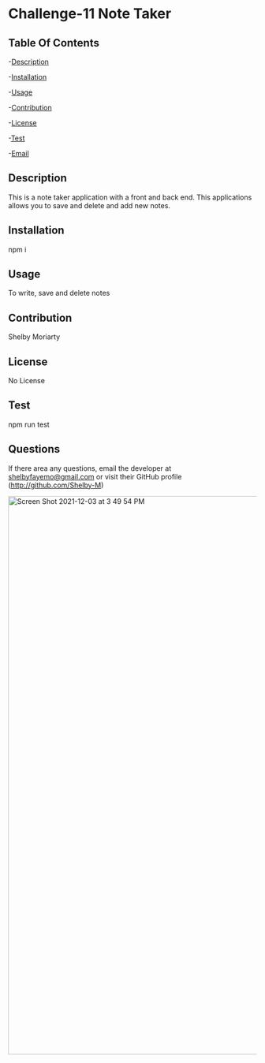 # Challenge-11 Note Taker
   
  

## Table Of Contents
-[Description](#description)

-[Installation](#installation)

-[Usage](#usage)

-[Contribution](#contribution)

-[License](#license)

-[Test](#test)

-[Email](#Email)


## Description
This is a note taker application with a front and back end. This applications allows you to save and delete and add new notes.



## Installation
npm i


## Usage
To write, save and delete notes


## Contribution
Shelby Moriarty


## License
 No License


## Test
npm run test

## Questions
If there area any questions, email the developer at 
<shelbyfayemo@gmail.com> or visit their GitHub profile
(http://github.com/Shelby-M)

<img width="1133" alt="Screen Shot 2021-12-03 at 3 49 54 PM" src="https://user-images.githubusercontent.com/83666696/144671251-28af6910-8f26-42d9-8724-42cc0926e73e.png">
